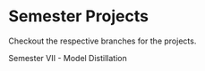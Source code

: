 # Semester Projects
Checkout the respective branches for the projects.

Semester VII - Model Distillation

